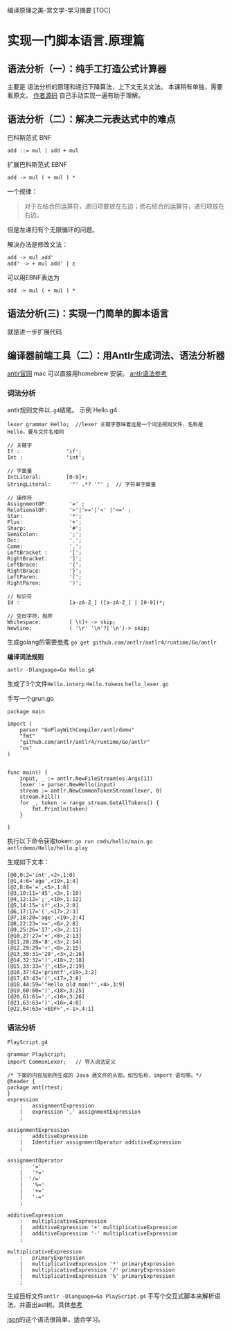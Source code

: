 编译原理之美-宫文学-学习摘要
[TOC]
# 实现一门脚本语言.原理篇



## 语法分析（一）：纯手工打造公式计算器
主要是 语法分析的原理和递归下降算法，上下文无关文法。
本课稍有单独，需要看原文。
[作者源码](https://github.com/RichardGong/PlayWithCompiler/blob/master/lab/craft/SimpleCalculator.java)
自己手动实现一遍有助于理解。


## 语法分析（二）：解决二元表达式中的难点
巴科斯范式 BNF
```
add ::= mul | add + mul
```

扩展巴科斯范式 EBNF
```
add -> mul ( + mul ) *
```

一个规律：
>对于左结合的运算符，递归项要放在左边；而右结合的运算符，递归项放在右边。

但是左递归有个无限循环的问题。

解决办法是修改文法：
```
add -> mul add'
add' -> + mul add' | ε
```
可以用EBNF表达为
```
add -> mul ( + mul ) *
```

## 语法分析(三)：实现一门简单的脚本语言
就是进一步扩展代码

## 编译器前端工具（二）：用Antlr生成词法、语法分析器

[antlr官网](https://www.antlr.org/)
mac 可以直接用homebrew 安装。
[antlr语法参考](https://github.com/antlr/grammars-v4)

### 词法分析
antlr规则文件以`.g4`结尾。
示例 Hello.g4
```
lexer grammar Hello;  //lexer 关键字意味着这是一个词法规则文件，名称是 Hello，要与文件名相同

// 关键字
If :               'if';
Int :              'int';

// 字面量
IntLiteral:        [0-9]+;
StringLiteral:      '"' .*? '"' ;  // 字符串字面量

// 操作符
AssignmentOP:       '=' ;
RelationalOP:       '>'|'>='|'<' |'<=' ;
Star:               '*';
Plus:               '+';
Sharp:              '#';
SemiColon:          ';';
Dot:                '.';
Comm:               ',';
LeftBracket :       '[';
RightBracket:       ']';
LeftBrace:          '{';
RightBrace:         '}';
LeftParen:          '(';
RightParen:         ')';

// 标识符
Id :                [a-zA-Z_] ([a-zA-Z_] | [0-9])*;

// 空白字符，抛弃
Whitespace:         [ \t]+ -> skip;
Newline:            ( '\r' '\n'?|'\n')-> skip;
```


生成golang的需要[参考](https://github.com/antlr/antlr4/blob/master/doc/go-target.md)
`go get github.com/antlr/antlr4/runtime/Go/antlr`

**编译词法规则**
```
antlr -Dlanguage=Go Hello.g4
```

生成了3个文件`Hello.interp`   `Hello.tokens`  `hello_lexer.go`

手写一个grun.go
```
package main

import (
	parser "GoPlayWithCompiler/antlrdemo"
	"fmt"
	"github.com/antlr/antlr4/runtime/Go/antlr"
	"os"
)


func main() {
	input, _ := antlr.NewFileStream(os.Args[1])
	lexer := parser.NewHello(input)
	stream := antlr.NewCommonTokenStream(lexer, 0)
	stream.Fill()
	for _, token := range stream.GetAllTokens() {
		fmt.Println(token)
	}

}

```

执行以下命令获取token:
`go run cmds/hello/main.go antlrdemo/Hello/hello.play`

生成如下文本：
```
[@0,0:2='int',<2>,1:0]
[@1,4:6='age',<19>,1:4]
[@2,8:8='=',<5>,1:8]
[@3,10:11='45',<3>,1:10]
[@4,12:12=';',<10>,1:12]
[@5,14:15='if',<1>,2:0]
[@6,17:17='(',<17>,2:3]
[@7,18:20='age',<19>,2:4]
[@8,22:23='>=',<6>,2:8]
[@9,25:26='17',<3>,2:11]
[@10,27:27='+',<8>,2:13]
[@11,28:28='8',<3>,2:14]
[@12,29:29='+',<8>,2:15]
[@13,30:31='20',<3>,2:16]
[@14,32:32=')',<18>,2:18]
[@15,33:33='{',<15>,2:19]
[@16,37:42='printf',<19>,3:2]
[@17,43:43='(',<17>,3:8]
[@18,44:59='"Hello old man!"',<4>,3:9]
[@19,60:60=')',<18>,3:25]
[@20,61:61=';',<10>,3:26]
[@21,63:63='}',<16>,4:0]
[@22,64:63='<EOF>',<-1>,4:1]
```

### 语法分析

`PlayScript.g4`
```
grammar PlayScript;
import CommonLexer;   // 导入词法定义

/* 下面的内容加到所生成的 Java 源文件的头部，如包名称，import 语句等。*/
@header {
package antlrtest;
}
expression
    :   assignmentExpression
    |   expression ',' assignmentExpression
    ;

assignmentExpression
    :   additiveExpression
    |   Identifier assignmentOperator additiveExpression
    ;

assignmentOperator
    :   '='
    |   '*='
    |  '/='
    |   '%='
    |   '+='
    |   '-='
    ;

additiveExpression
    :   multiplicativeExpression
    |   additiveExpression '+' multiplicativeExpression
    |   additiveExpression '-' multiplicativeExpression
    ;

multiplicativeExpression
    :   primaryExpression
    |   multiplicativeExpression '*' primaryExpression
    |   multiplicativeExpression '/' primaryExpression
    |   multiplicativeExpression '%' primaryExpression
    ;
```


生成目标文件`antlr -Dlanguage=Go PlayScript.g4`
手写个交互式脚本来解析语法，并画出ast树。具体[参考](https://github.com/bjmayor/GoPlayWithCompiler/blob/master/cmds/playScript/main.go)

[json](https://github.com/antlr/grammars-v4/blob/master/json/JSON.g4)的这个语法很简单，适合学习。
